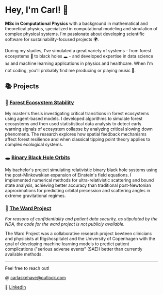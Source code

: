 # Hey, I'm Carl! 👋

**MSc in Computational Physics** with a background in mathematical and theoretical physics, specialized in computational modeling and simulation of complex physical systems. I'm passionate about developing scientific software for sustainability-focused projects 🌍.

During my studies, I've simulated a great variety of systems - from forest ecosystems 🌲 to black holes 🕳️ - and developed expertise in data science 📊 and machine learning applications in physics and healthcare. When I'm not coding, you'll probably find me producing or playing music 🎵.

## 📚 Projects

### 🌳 [Forest Ecosystem Stability](https://github.com/carlivas/Forest-Ecosystem-Stability.git) 
My master's thesis investigating critical transitions in forest ecosystems using agent-based models. I developed algorithms to simulate forest ecosystems and then used statististical data analysis to detect early warning signals of ecosystem collapse by analyzing critical slowing down phenomena. The research explores how spatial feedback mechanisms affect forest resilience and when classical tipping point theory applies to complex ecological systems.

### 🕳️ [Binary Black Hole Orbits](https://github.com/carlivas/Binary-Black-Hole-Orbitals.git)
My bachelor's project simulating relativistic binary black hole systems using the post-Minkowskian expansion of Einstein's field equations. I implemented numerical methods for ultra-relativistic scattering and bound state analysis, achieving better accuracy than traditional post-Newtonian approximations for predicting orbital precession and scattering angles in extreme gravitational regimes.

### 🏥 [The Ward Project]()
*For reasons of confidentiality and patient data security, as stipulated by the NDA, the code for the ward project is not publicly available.*

The Ward Project was a collaborative research project bewteen clinicians and physicists at Rigshospitalet and the University of Copenhagen with the goal of developing machine learning models to predict patient complications ("serious adverse events" (SAE)) better than currently available methods.

<!--
### 🎲 [Other stuff](link-to-projects)
Various physics simulations and hobby projects.
-->
---

Feel free to reach out!

@ carlaskehave@outlook.com

💼 [LinkedIn](www.linkedin.com/in/carl-ivarsen-askehave-822b27214)
